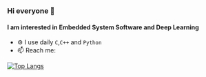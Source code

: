 ### Hi everyone 👋

#### I am interested in Embedded System Software and Deep Learning

- ⚙️ I use daily `C`,`C++` and `Python`
- 📫 Reach me: [<img height="16" width="32" src="https://unpkg.com/simple-icons@v6/icons/linkedin.svg" />](https://www.linkedin.com/in/fevzi-dereli-245a5b135/) [<img height="16" width="32" src="https://unpkg.com/simple-icons@v6/icons/linkedin.svg" />](https://www.linkedin.com/in/fevzi-dereli-245a5b135/)

[![Top Langs](https://github-readme-stats.vercel.app/api/top-langs/?username=fevz10&layout=compact)](https://github.com/fevz10/github-readme-stats)
